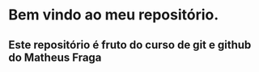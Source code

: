 # Bem vindo ao meu repositório.

## Este repositório é fruto do curso de git e github do Matheus Fraga
